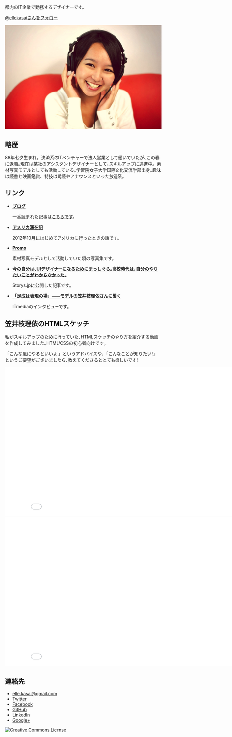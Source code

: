 都内のIT企業で勤務するデザイナーです。

<a href="https://twitter.com/ellekasai" class="twitter-follow-button" data-show-screen-name="false" data-show-count="true" data-size="large" data-lang="ja">@ellekasaiさんをフォロー</a>

![Elle Kasai 笠井枝理依](images/ellekasai.jpg)

## 略歴

88年七夕生まれ。決済系のITベンチャーで法人営業として働いていたが､この春に退職｡現在は某社のアシスタントデザイナーとして､スキルアップに邁進中。素材写真モデルとしても活動している｡学習院女子大学国際文化交流学部出身｡趣味は読書と映画鑑賞、特技は朗読やアナウンスといった放送系。

## リンク

* **[ブログ](http://ellekasai.com/)**

  一番読まれた記事は[こちらです](http://ellekasai.com/posts/this-is-a-web-page/)。

* **[アメリカ滞在記](http://krizel.ellekasai.com/)**

  2012年10月にはじめてアメリカに行ったときの話です。

* **[Promo](http://promo.ellekasai.com/)**

  素材写真モデルとして活動していた頃の写真集です。

* **[今の自分は､UIデザイナーになるためにまっしぐら｡高校時代は､自分のやりたいことがわからなかった｡](http://storys.jp/story/5047)**

  Storys.jpに公開した記事です。

* **[「足成は表現の場」――モデルの笠井枝理依さんに聞く](http://www.itmedia.co.jp/news/articles/1308/02/news021_2.html)**

  ITmediaのインタビューです。

## 笠井枝理依のHTMLスケッチ

私がスキルアップのために行っていた､HTMLス­ケッチのやり方を紹介する動画を作成­してみました｡HTML/CSSの初心者向けです｡

「こんな風にやるといいよ!」というアドバイスや­､「こんなことが知りたい!」というご要望がございましたら､教えてくださるととても­嬉しいです!

<iframe width="853" height="480" src="//www.youtube.com/embed/038wQNc_j1s?rel=0" frameborder="0" allowfullscreen></iframe><br/>

<iframe width="853" height="480" src="//www.youtube.com/embed/cMTDwuL1Mlk?rel=0" frameborder="0" allowfullscreen></iframe>

## 連絡先

* [elle.kasai@gmail.com](mailto:elle.kasai@gmail.com)
* [Twitter](http://twitter.com/ellekasai)
* [Facebook](http://facebook.com/elle.kasai)
* [GitHub](http://github.com/ellekasai)
* [LinkedIn](http://www.linkedin.com/in/ellekasai)
* [Google+](https://plus.google.com/110578585985399309952?rel=author)

<a rel="license" href="http://creativecommons.org/licenses/by-sa/4.0/deed.en_US" ><img alt="Creative Commons License" style="border-width:0" src="http://i.creativecommons.org/l/by-sa/4.0/88x31.png" /></a>
